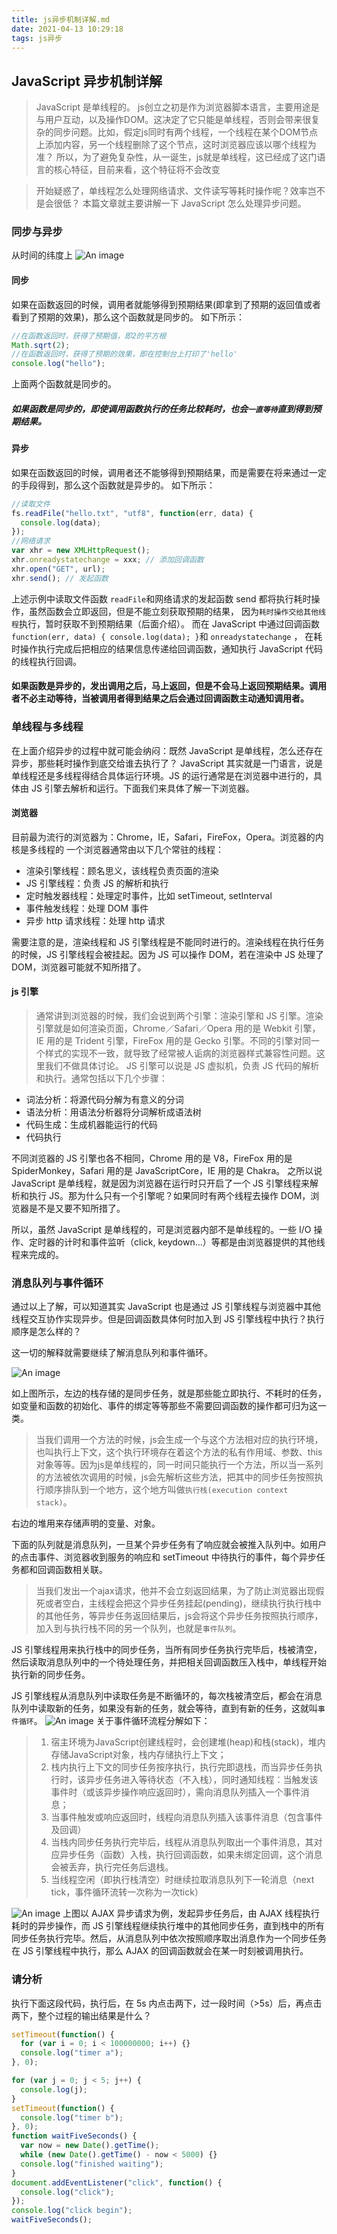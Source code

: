 ```yaml
---
title: js异步机制详解.md
date: 2021-04-13 10:29:18
tags: js异步
---
```

## JavaScript 异步机制详解

> JavaScript 是单线程的。
js创立之初是作为浏览器脚本语言，主要用途是与用户互动，以及操作DOM。这决定了它只能是单线程，否则会带来很复杂的同步问题。比如，假定js同时有两个线程，一个线程在某个DOM节点上添加内容，另一个线程删除了这个节点，这时浏览器应该以哪个线程为准？
所以，为了避免复杂性，从一诞生，js就是单线程，这已经成了这门语言的核心特征，目前来看，这个特征将不会改变

> 开始疑惑了，单线程怎么处理网络请求、文件读写等耗时操作呢？效率岂不是会很低？
> 本篇文章就主要讲解一下 JavaScript 怎么处理异步问题。


### 同步与异步

从时间的纬度上
![An image](./images/1618293573407.jpg)

#### 同步

如果在函数返回的时候，调用者就能够得到预期结果(即拿到了预期的返回值或者看到了预期的效果)，那么这个函数就是同步的。
如下所示：

```javascript
//在函数返回时，获得了预期值，即2的平方根
Math.sqrt(2);
//在函数返回时，获得了预期的效果，即在控制台上打印了'hello'
console.log("hello");
```

上面两个函数就是同步的。

##### 如果函数是同步的，即使调用函数执行的任务比较耗时，也会`一直等待`直到得到预期结果。

#### 异步

如果在函数返回的时候，调用者还不能够得到预期结果，而是需要在将来通过一定的手段得到，那么这个函数就是异步的。
如下所示：

```javascript
//读取文件
fs.readFile("hello.txt", "utf8", function(err, data) {
  console.log(data);
});
//网络请求
var xhr = new XMLHttpRequest();
xhr.onreadystatechange = xxx; // 添加回调函数
xhr.open("GET", url);
xhr.send(); // 发起函数
```

上述示例中读取文件函数 `readFile`和网络请求的发起函数 send 都将执行耗时操作，虽然函数会立即返回，但是不能立刻获取预期的结果，
因为`耗时操作交给其他线程`执行，暂时获取不到预期结果（后面介绍）。
而在 JavaScript 中通过回调函数 `function(err, data) { console.log(data); }`和 `onreadystatechange` ，
在耗时操作执行完成后把相应的结果信息传递给回调函数，通知执行 JavaScript 代码的线程执行回调。

#### 如果函数是异步的，发出调用之后，马上返回，但是不会马上返回预期结果。调用者不必主动等待，当被调用者得到结果之后会通过回调函数主动通知调用者。

### 单线程与多线程

在上面介绍异步的过程中就可能会纳闷：既然 JavaScript 是单线程，怎么还存在异步，那些耗时操作到底交给谁去执行了？
JavaScript 其实就是一门语言，说是单线程还是多线程得结合具体运行环境。JS 的运行通常是在浏览器中进行的，具体由 JS 引擎去解析和运行。下面我们来具体了解一下浏览器。

#### 浏览器

目前最为流行的浏览器为：Chrome，IE，Safari，FireFox，Opera。浏览器的内核是多线程的
一个浏览器通常由以下几个常驻的线程：

- 渲染引擎线程：顾名思义，该线程负责页面的渲染
- JS 引擎线程：负责 JS 的解析和执行
- 定时触发器线程：处理定时事件，比如 setTimeout, setInterval
- 事件触发线程：处理 DOM 事件
- 异步 http 请求线程：处理 http 请求

需要注意的是，渲染线程和 JS 引擎线程是不能同时进行的。渲染线程在执行任务的时候，JS 引擎线程会被挂起。因为 JS 可以操作 DOM，若在渲染中 JS 处理了 DOM，浏览器可能就不知所措了。

#### js 引擎

> 通常讲到浏览器的时候，我们会说到两个引擎：渲染引擎和 JS 引擎。渲染引擎就是如何渲染页面，Chrome／Safari／Opera 用的是 Webkit 引擎，IE 用的是 Trident 引擎，FireFox 用的是 Gecko 引擎。不同的引擎对同一个样式的实现不一致，就导致了经常被人诟病的浏览器样式兼容性问题。这里我们不做具体讨论。
> JS 引擎可以说是 JS 虚拟机，负责 JS 代码的解析和执行。通常包括以下几个步骤：

- 词法分析：将源代码分解为有意义的分词
- 语法分析：用语法分析器将分词解析成语法树
- 代码生成：生成机器能运行的代码
- 代码执行

不同浏览器的 JS 引擎也各不相同，Chrome 用的是 V8，FireFox 用的是 SpiderMonkey，Safari 用的是 JavaScriptCore，IE 用的是 Chakra。
之所以说 JavaScript 是单线程，就是因为浏览器在运行时只开启了一个 JS 引擎线程来解析和执行 JS。那为什么只有一个引擎呢？如果同时有两个线程去操作 DOM，浏览器是不是又要不知所措了。

所以，虽然 JavaScript 是单线程的，可是浏览器内部不是单线程的。一些 I/O 操作、定时器的计时和事件监听（click, keydown...）等都是由浏览器提供的其他线程来完成的。

### 消息队列与事件循环

通过以上了解，可以知道其实 JavaScript 也是通过 JS 引擎线程与浏览器中其他线程交互协作实现异步。但是回调函数具体何时加入到 JS 引擎线程中执行？执行顺序是怎么样的？

这一切的解释就需要继续了解消息队列和事件循环。

![An image](./images/1618295782783.jpg)

如上图所示，左边的栈存储的是同步任务，就是那些能立即执行、不耗时的任务，如变量和函数的初始化、事件的绑定等等那些不需要回调函数的操作都可归为这一类。

>当我们调用一个方法的时候，js会生成一个与这个方法相对应的执行环境，也叫执行上下文，这个执行环境存在着这个方法的私有作用域、参数、this对象等等。因为js是单线程的，同一时间只能执行一个方法，所以当一系列的方法被依次调用的时候，js会先解析这些方法，把其中的同步任务按照执行顺序排队到一个地方，这个地方叫做`执行栈(execution context stack)`。

右边的堆用来存储声明的变量、对象。

下面的队列就是消息队列，一旦某个异步任务有了响应就会被推入队列中。如用户的点击事件、浏览器收到服务的响应和 setTimeout 中待执行的事件，每个异步任务都和回调函数相关联。
>当我们发出一个ajax请求，他并不会立刻返回结果，为了防止浏览器出现假死或者空白，主线程会把这个异步任务挂起(pending)，继续执行执行栈中的其他任务，等异步任务返回结果后，js会将这个异步任务按照执行顺序，加入到与执行栈不同的另一个队列，也就是`事件队列`。


JS 引擎线程用来执行栈中的同步任务，当所有同步任务执行完毕后，栈被清空，然后读取消息队列中的一个待处理任务，并把相关回调函数压入栈中，单线程开始执行新的同步任务。

JS 引擎线程从消息队列中读取任务是不断循环的，每次栈被清空后，都会在消息队列中读取新的任务，如果没有新的任务，就会等待，直到有新的任务，这就叫`事件循环`。
![An image](./images/1618299642591.jpg)
关于事件循环流程分解如下：
> 1. 宿主环境为JavaScript创建线程时，会创建堆(heap)和栈(stack)，堆内存储JavaScript对象，栈内存储执行上下文；
> 2. 栈内执行上下文的同步任务按序执行，执行完即退栈，而当异步任务执行时，该异步任务进入等待状态（不入栈），同时通知线程：当触发该事件时（或该异步操作响应返回时），需向消息队列插入一个事件消息；
> 3. 当事件触发或响应返回时，线程向消息队列插入该事件消息（包含事件及回调）
> 4. 当栈内同步任务执行完毕后，线程从消息队列取出一个事件消息，其对应异步任务（函数）入栈，执行回调函数，如果未绑定回调，这个消息会被丢弃，执行完任务后退栈。
> 5. 当线程空闲（即执行栈清空）时继续拉取消息队列下一轮消息（next tick，事件循环流转一次称为一次tick）



![An image](./images/1618296018560.jpg)
上图以 AJAX 异步请求为例，发起异步任务后，由 AJAX 线程执行耗时的异步操作，而 JS 引擎线程继续执行堆中的其他同步任务，直到栈中的所有同步任务执行完毕。然后，从消息队列中依次按照顺序取出消息作为一个同步任务在 JS 引擎线程中执行，那么 AJAX 的回调函数就会在某一时刻被调用执行。

### 请分析

执行下面这段代码，执行后，在 5s 内点击两下，过一段时间（>5s）后，再点击两下，整个过程的输出结果是什么？

```javascript
setTimeout(function() {
  for (var i = 0; i < 100000000; i++) {}
  console.log("timer a");
}, 0);

for (var j = 0; j < 5; j++) {
  console.log(j);
}
setTimeout(function() {
  console.log("timer b");
}, 0);
function waitFiveSeconds() {
  var now = new Date().getTime();
  while (new Date().getTime() - now < 5000) {}
  console.log("finished waiting");
}
document.addEventListener("click", function() {
  console.log("click");
});
console.log("click begin");
waitFiveSeconds();
```

##
